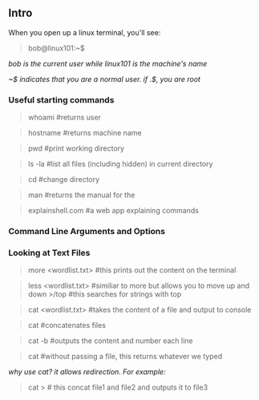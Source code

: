 ## Intro

When you open up a linux terminal, you'll see:

> bob@linux101:~$

*bob is the current user while linux101 is the machine's name*

*~$ indicates that you are a normal user. if .$, you are root*

### Useful starting commands
> whoami #returns user

> hostname #returns machine name

> pwd #print working directory

> ls -la #list all files (including hidden) in current directory

> cd #change directory

> man <command> #returns the manual for the <command>

> explainshell.com #a web app explaining commands 


### Command Line Arguments and Options


### Looking at Text Files
>more <wordlist.txt> #this prints out the content on the terminal

>less <wordlist.txt> #similiar to more but allows you to move up and down
    >/top #this searches for strings with top 

>cat <wordlist.txt> #takes the content of a file and output to console

>cat <file1> <file2> #concatenates files

>cat -b <file1> #outputs the content and number each line

>cat #without passing a file, this returns whatever we typed

*why use cat? it allows redirection. For example:*

>cat <file1> <file2> > <file3> # this concat file1 and file2 and outputs it to file3
